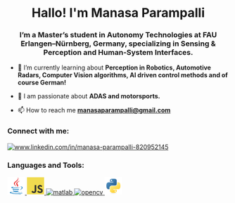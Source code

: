 <h1 align="center">Hallo! I'm Manasa Parampalli</h1>
<h3 align="center">I’m a Master’s student in Autonomy Technologies at FAU Erlangen–Nürnberg, Germany, specializing in Sensing & Perception and Human-System Interfaces.</h3>

- 🌱 I’m currently learning about **Perception in Robotics, Automotive Radars, Computer Vision algorithms, AI driven control methods and of course German!**

- 💬 I am passionate about **ADAS and motorsports.**

- 📫 How to reach me **manasaparampalli@gmail.com**

<h3 align="left">Connect with me:</h3>
<p align="left">
<a href="https://linkedin.com/in/manasa-parampalli-820952145" target="blank"><img align="center" src="https://raw.githubusercontent.com/rahuldkjain/github-profile-readme-generator/master/src/images/icons/Social/linked-in-alt.svg" alt="www.linkedin.com/in/manasa-parampalli-820952145" height="30" width="40" /></a>
</p>

<h3 align="left">Languages and Tools:</h3>
<p align="left"> <a href="https://www.java.com" target="_blank" rel="noreferrer"> <img src="https://raw.githubusercontent.com/devicons/devicon/master/icons/java/java-original.svg" alt="java" width="40" height="40"/> </a> <a href="https://developer.mozilla.org/en-US/docs/Web/JavaScript" target="_blank" rel="noreferrer"> <img src="https://raw.githubusercontent.com/devicons/devicon/master/icons/javascript/javascript-original.svg" alt="javascript" width="40" height="40"/> </a> <a href="https://www.mathworks.com/" target="_blank" rel="noreferrer"> <img src="https://upload.wikimedia.org/wikipedia/commons/2/21/Matlab_Logo.png" alt="matlab" width="40" height="40"/> </a> <a href="https://opencv.org/" target="_blank" rel="noreferrer"> <img src="https://www.vectorlogo.zone/logos/opencv/opencv-icon.svg" alt="opencv" width="40" height="40"/> </a> <a href="https://www.python.org" target="_blank" rel="noreferrer"> <img src="https://raw.githubusercontent.com/devicons/devicon/master/icons/python/python-original.svg" alt="python" width="40" height="40"/> </a> </p>
